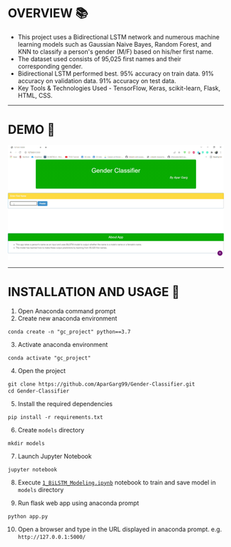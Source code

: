# OVERVIEW 📚
* This project uses a Bidirectional LSTM network and numerous machine learning models such as Gaussian Naive Bayes, Random Forest, and KNN to classify a person's gender (M/F) based on his/her first name. 
* The dataset used consists of 95,025 first names and their corresponding gender.
* Bidirectional LSTM performed best. 95% accuracy on train data. 91% accuracy on validation data. 91% accuracy on test data.
* Key Tools & Technologies Used - TensorFlow, Keras, scikit-learn, Flask, HTML, CSS.

---

# DEMO 🎥
<kbd>
  <img src="https://github.com/AparGarg99/Gender-Classifier/blob/main/demo.gif">
</kbd>

---

# INSTALLATION AND USAGE 🔌
1. Open Anaconda command prompt
2. Create new anaconda environment
```
conda create -n "gc_project" python==3.7
```
3. Activate anaconda environment
```
conda activate "gc_project"
```
4. Open the project
```
git clone https://github.com/AparGarg99/Gender-Classifier.git
cd Gender-Classifier
```
5. Install the required dependencies
```
pip install -r requirements.txt
```
6. Create `models` directory
```
mkdir models
```
7. Launch Jupyter Notebook
```
jupyter notebook
```
8. Execute [`1_BiLSTM_Modeling.ipynb`](https://github.com/AparGarg99/Gender-Classifier/blob/main/1_BiLSTM_Modeling.ipynb) notebook to train and save model in `models` directory

9. Run flask web app using anaconda prompt
```
python app.py
```
10. Open a browser and type in the URL displayed in anaconda prompt. e.g. `http://127.0.0.1:5000/`
